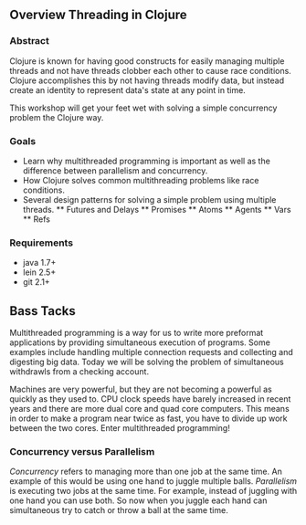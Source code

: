 ## Overview Threading in Clojure

### Abstract

Clojure is known for having good constructs for easily managing multiple threads and not have threads clobber each other to cause race conditions.
Clojure accomplishes this by not having threads modify data, but instead create an identity to represent data's state at any point in time.

This workshop will get your feet wet with solving a simple concurrency problem the Clojure way.

### Goals

* Learn why multithreaded programming is important as well as the difference between parallelism and concurrency.
* How Clojure solves common multithreading problems like race conditions.
* Several design patterns for solving a simple problem using multiple threads.
** Futures and Delays
** Promises
** Atoms
** Agents
** Vars
** Refs

### Requirements

* java 1.7+
* lein 2.5+
* git 2.1+

## Bass Tacks

Multithreaded programming is a way for us to write more preformat applications by providing simultaneous execution of programs.  Some examples include handling multiple connection requests and collecting and digesting big data. Today we will be solving the problem of simultaneous withdrawls from a checking account.

Machines are very powerful, but they are not becoming a powerful as quickly as they used to. CPU clock speeds have barely increased in recent years and there are more dual core and quad core computers. This means in order to make a program near twice as fast, you have to divide up work between the two cores. Enter multithreaded programming!

### Concurrency versus Parallelism
_Concurrency_ refers to managing more than one job at the same time. An example of this would be using one hand to juggle multiple balls. _Parallelism_ is executing two jobs at the same time. For example, instead of juggling with one hand you can use both. So now when you juggle each hand can simultaneous try to catch or throw a ball at the same time.
